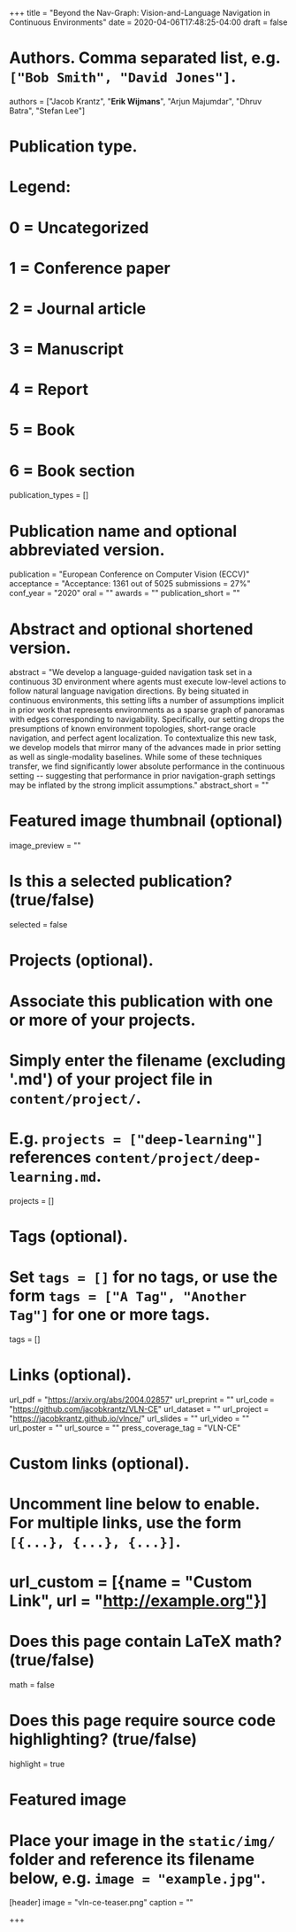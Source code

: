 +++
title = "Beyond the Nav-Graph: Vision-and-Language Navigation in Continuous Environments"
date = 2020-04-06T17:48:25-04:00
draft = false

# Authors. Comma separated list, e.g. `["Bob Smith", "David Jones"]`.
authors = ["Jacob Krantz", "**Erik Wijmans**", "Arjun Majumdar", "Dhruv Batra", "Stefan Lee"]

# Publication type.
# Legend:
# 0 = Uncategorized
# 1 = Conference paper
# 2 = Journal article
# 3 = Manuscript
# 4 = Report
# 5 = Book
# 6 = Book section
publication_types = []

# Publication name and optional abbreviated version.
publication = "European Conference on Computer Vision (ECCV)"
acceptance = "Acceptance: 1361 out of 5025 submissions = 27%"
conf_year = "2020"
oral = ""
awards = ""
publication_short = ""


# Abstract and optional shortened version.
abstract = "We develop a language-guided navigation task set in a continuous 3D environment where agents must execute low-level actions to follow natural language navigation directions. By being situated in continuous environments, this setting lifts a number of assumptions implicit in prior work that represents environments as a sparse graph of panoramas with edges corresponding to navigability. Specifically, our setting drops the presumptions of known environment topologies, short-range oracle navigation, and perfect agent localization. To contextualize this new task, we develop models that mirror many of the advances made in prior setting as well as single-modality baselines. While some of these techniques transfer, we find significantly lower absolute performance in the continuous setting -- suggesting that performance in prior navigation-graph settings may be inflated by the strong implicit assumptions."
abstract_short = ""

# Featured image thumbnail (optional)
image_preview = ""

# Is this a selected publication? (true/false)
selected = false

# Projects (optional).
#   Associate this publication with one or more of your projects.
#   Simply enter the filename (excluding '.md') of your project file in `content/project/`.
#   E.g. `projects = ["deep-learning"]` references `content/project/deep-learning.md`.
projects = []

# Tags (optional).
#   Set `tags = []` for no tags, or use the form `tags = ["A Tag", "Another Tag"]` for one or more tags.
tags = []

# Links (optional).
url_pdf = "https://arxiv.org/abs/2004.02857"
url_preprint = ""
url_code = "https://github.com/jacobkrantz/VLN-CE"
url_dataset = ""
url_project = "https://jacobkrantz.github.io/vlnce/"
url_slides = ""
url_video = ""
url_poster = ""
url_source = ""
press_coverage_tag = "VLN-CE"

# Custom links (optional).
#   Uncomment line below to enable. For multiple links, use the form `[{...}, {...}, {...}]`.
# url_custom = [{name = "Custom Link", url = "http://example.org"}]

# Does this page contain LaTeX math? (true/false)
math = false

# Does this page require source code highlighting? (true/false)
highlight = true

# Featured image
# Place your image in the `static/img/` folder and reference its filename below, e.g. `image = "example.jpg"`.
[header]
image = "vln-ce-teaser.png"
caption = ""

+++
